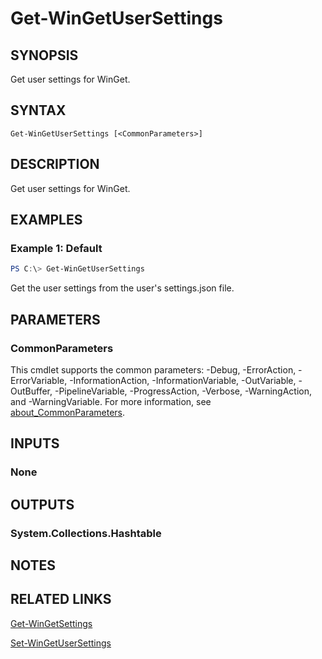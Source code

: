 ﻿---
external help file: Microsoft.WinGet.Client.Cmdlets.dll-Help.xml
Module Name: Microsoft.WinGet.Client
online version:
schema: 2.0.0
---

# Get-WinGetUserSettings

## SYNOPSIS
Get user settings for WinGet.

## SYNTAX

```
Get-WinGetUserSettings [<CommonParameters>]
```

## DESCRIPTION
Get user settings for WinGet.

## EXAMPLES

### Example 1: Default
```powershell
PS C:\> Get-WinGetUserSettings
```

Get the user settings from the user's settings.json file.

## PARAMETERS

### CommonParameters
This cmdlet supports the common parameters: -Debug, -ErrorAction, -ErrorVariable, -InformationAction, -InformationVariable, -OutVariable, -OutBuffer, -PipelineVariable, -ProgressAction, -Verbose, -WarningAction, and -WarningVariable. For more information, see [about_CommonParameters](http://go.microsoft.com/fwlink/?LinkID=113216).

## INPUTS

### None

## OUTPUTS

### System.Collections.Hashtable

## NOTES

## RELATED LINKS

[Get-WinGetSettings](Get-WinGetSettings.md)

[Set-WinGetUserSettings](Set-WinGetUserSettings.md)
